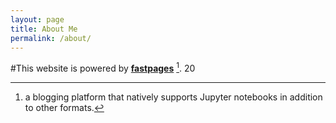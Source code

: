 ```yaml
---
layout: page
title: About Me
permalink: /about/
---
```


#This website is powered by **[fastpages](https://github.com/fastai/fastpages)** [^1].
20


[^1]:a blogging platform that natively supports Jupyter notebooks in addition to other formats.
